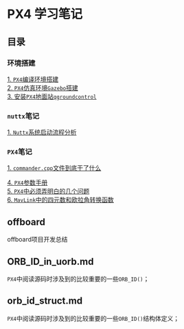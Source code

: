# PX4 学习笔记

## 目录
### 环境搭建   
[1. `PX4`编译环境搭建](./doc/px4_build.md)    
[2. `PX4`仿真环境`Gazebo`搭建](./doc/px4_gazebo.md)   
[3. 安装`PX4`地面站`qgroundcontrol`](./doc/qgroundcontrol_install.md)   

### `nuttx`笔记
[1. `Nuttx`系统启动流程分析](./doc/nuttx_startup.md)    

### `PX4`笔记
[1. `commander.cpp`文件到底干了什么](./doc/commander/what_has_commander.cpp_done.md)    

[4. `PX4`参数手册](./doc/parameters_reference/Parameter%20Reference%20·%20PX4%20Developer%20Guide.html)     
[5. `PX4`中必须弄明白的几个问题](./doc/px4_question.md)    
[6. `MavLink`中的四元数和欧拉角转换函数](./doc/euler_to_quaternion.md)    


## offboard 
  offboard项目开发总结    

## ORB_ID_in_uorb.md
 `PX4`中阅读源码时涉及到的比较重要的一些`ORB_ID()`；    

## orb_id_struct.md
`PX4`中阅读源码时涉及到的比较重要的一些`ORB_ID()`结构体定义；     
